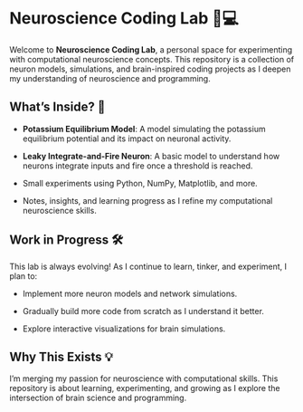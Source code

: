# Neuroscience Coding Lab 🧠💻

Welcome to **Neuroscience Coding Lab**, a personal space for experimenting with computational neuroscience concepts. This repository is a collection of neuron models, simulations, and brain-inspired coding projects as I deepen my understanding of neuroscience and programming.

## What’s Inside? 🚀

- **Potassium Equilibrium Model**: A model simulating the potassium equilibrium potential and its impact on neuronal activity.
  
- **Leaky Integrate-and-Fire Neuron**: A basic model to understand how neurons integrate inputs and fire once a threshold is reached.

- Small experiments using Python, NumPy, Matplotlib, and more.

- Notes, insights, and learning progress as I refine my computational neuroscience skills.

## Work in Progress 🛠️

This lab is always evolving! As I continue to learn, tinker, and experiment, I plan to:

- Implement more neuron models and network simulations.

- Gradually build more code from scratch as I understand it better.

- Explore interactive visualizations for brain simulations.

## Why This Exists 💡

I’m merging my passion for neuroscience with computational skills. This repository is about learning, experimenting, and growing as I explore the intersection of brain science and programming.
